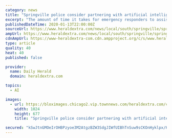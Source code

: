 ```yaml
---
category: news
title: "Springville police consider partnering with artificial intelligence company to solve crimes more quickly"
excerpt: "The amount of time it takes for emergency responders to assist a victim or for police to find an abducted child could soon drastically reduce in Springville as the city’s police department considers partnering with an artificial intelligence company aimed at helping law enforcement work more efficiently. Banjo, a technology company based in ..."
publishedDateTime: 2020-01-13T22:00:00Z
sourceUrl: https://www.heraldextra.com/news/local/south/springville/springville-police-consider-partnering-with-artificial-intelligence-company-to-solve/article_34d98f4e-2a1a-50f2-975f-65e9d6f722a1.html
ampUrl: https://www.heraldextra.com/news/local/south/springville/springville-police-consider-partnering-with-artificial-intelligence-company-to-solve/article_34d98f4e-2a1a-50f2-975f-65e9d6f722a1.amp.html
cdnAmpUrl: https://www-heraldextra-com.cdn.ampproject.org/c/s/www.heraldextra.com/news/local/south/springville/springville-police-consider-partnering-with-artificial-intelligence-company-to-solve/article_34d98f4e-2a1a-50f2-975f-65e9d6f722a1.amp.html
type: article
quality: 40
heat: 40
published: false

provider:
  name: Daily Herald
  domain: heraldextra.com

topics:
  - AI

images:
  - url: https://bloximages.chicago2.vip.townnews.com/heraldextra.com/content/tncms/assets/v3/editorial/4/17/4175d75b-a202-5d5f-b353-cd6c430baa24/5cf726e0641da.image.jpg?resize=1024%2C677
    width: 1024
    height: 677
    title: "Springville police consider partnering with artificial intelligence company to solve crimes more quickly"

secured: "kSwJtnGMOeIrOHBPzyoe3M2AtgzBZW3SdgJIWfUIBhTnSuw9sCKOnHyklpx/HA4qhWWxFqsYaqZb24CYqVNlU7fmYcMUPkaiZGmxJLtBO2BbuUNiFsIupa5BMzEp26lX5rE+Xc3/YeRdYQQ3+LUKOzI6zBu5m7riu0/kHIGkIAnGgXaMgL/JvK+8KvvriAQnUeH5+uv5H2x7ltpMX+AXS8BM7sIx3Bxh8igMDLRmvKbTymXnPuUVHi7CvcoZ5ByZieSAOpsQ2Nhh9RMKjnaJ3wPZQKGsIDsgUO7OsM2+Lkvq6vjICp1nqOMugTe1CCWI3VeBHhe+D/peaJsLOp3jErOeJHYy+8E08mACCmNeZeAGoIm8zX9FdNJjL/++tmIvTdHLx4VOY9E8IhH9JfxOqCXxLNJzxcSjPPo79tjxOlIAtjSuUAT5KIuQGzp/kclmmnehmgVwlySSGByYYghCiQ==;HW6Mu7FBqTh7Vp45FG0OAA=="
---
```


